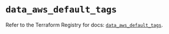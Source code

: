 # `data_aws_default_tags`

Refer to the Terraform Registry for docs: [`data_aws_default_tags`](https://registry.terraform.io/providers/hashicorp/aws/6.14.0/docs/data-sources/default_tags).
